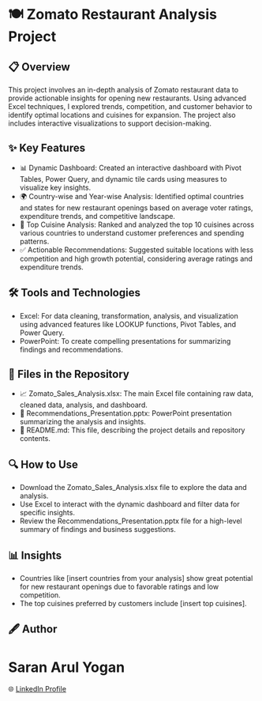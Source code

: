 
# 🍽️ Zomato Restaurant Analysis Project
## 📋 Overview
This project involves an in-depth analysis of Zomato restaurant data to provide actionable insights for opening new restaurants. Using advanced Excel techniques, I explored trends, competition, and customer behavior to identify optimal locations and cuisines for expansion. The project also includes interactive visualizations to support decision-making.

## ✨ Key Features
- 📊 Dynamic Dashboard: Created an interactive dashboard with Pivot Tables, Power Query, and dynamic tile cards using measures to visualize key insights.
- 🌍 Country-wise and Year-wise Analysis: Identified optimal countries and states for new restaurant openings based on average voter ratings, expenditure trends, and competitive landscape.
- 🍴 Top Cuisine Analysis: Ranked and analyzed the top 10 cuisines across various countries to understand customer preferences and spending patterns.
- ✅ Actionable Recommendations: Suggested suitable locations with less competition and high growth potential, considering average ratings and expenditure trends.
  
## 🛠️ Tools and Technologies
- Excel: For data cleaning, transformation, analysis, and visualization using advanced features like LOOKUP functions, Pivot Tables, and Power Query.
- PowerPoint: To create compelling presentations for summarizing findings and recommendations.

## 📂 Files in the Repository
- 📈 Zomato_Sales_Analysis.xlsx: The main Excel file containing raw data, cleaned data, analysis, and dashboard.
- 📑 Recommendations_Presentation.pptx: PowerPoint presentation summarizing the analysis and insights.
- 📖 README.md: This file, describing the project details and repository contents.

## 🔍 How to Use
- Download the Zomato_Sales_Analysis.xlsx file to explore the data and analysis.
- Use Excel to interact with the dynamic dashboard and filter data for specific insights.
- Review the Recommendations_Presentation.pptx file for a high-level summary of findings and business suggestions.

## 📊 Insights
- Countries like [insert countries from your analysis] show great potential for new restaurant openings due to favorable ratings and low competition.
- The top cuisines preferred by customers include [insert top cuisines].

## 🖋️ Author
# Saran Arul Yogan
🌐 [LinkedIn Profile](www.linkedin.com/in/saran-arul-yogan-419738175) 
